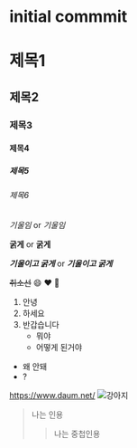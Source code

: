 # initial commmit

# 제목1
## 제목2
### 제목3
#### 제목4
##### 제목5
###### 제목6

*기울임* or _기울임_

**굵게** or __굵게__

***기울이고 굵게*** or ___기울이고 굵게___


~~취소선~~
:smile: :heart: :rocket:

1. 안녕
2. 하세요
3. 반갑습니다
    + 뭐야
    + 어떻게 된거야
+ 왜 안돼
+ ?

<https://www.daum.net/>
![강아지](https://image.utoimage.com/preview/cp872722/2022/12/202212008462_500.jpg)
> 나는 인용
>> 나는 중첩인용